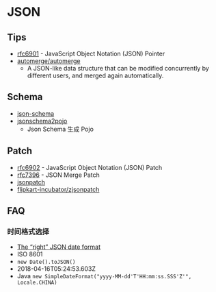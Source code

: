 # JSON

## Tips
* [rfc6901](https://tools.ietf.org/html/rfc6901) - JavaScript Object Notation (JSON) Pointer
* [automerge/automerge](https://github.com/automerge/automerge)
  * A JSON-like data structure that can be modified concurrently by different users, and merged again automatically.

## Schema
* [json-schema](http://json-schema.org/)
* [jsonschema2pojo](http://www.jsonschema2pojo.org/)
  * Json Schema 生成 Pojo

## Patch
* [rfc6902](https://tools.ietf.org/html/rfc6902) - JavaScript Object Notation (JSON) Patch
* [rfc7396](https://tools.ietf.org/html/rfc7396) - JSON Merge Patch
* [jsonpatch](http://jsonpatch.com/)
* [flipkart-incubator/zjsonpatch](https://github.com/flipkart-incubator/zjsonpatch)

## FAQ
### 时间格式选择

* [The “right” JSON date format](https://stackoverflow.com/q/10286204/1870054)
* ISO 8601
* `new Date().toJSON()`
* 2018-04-16T05:24:53.603Z
* Java `new SimpleDateFormat("yyyy-MM-dd'T'HH:mm:ss.SSS'Z'", Locale.CHINA)`
